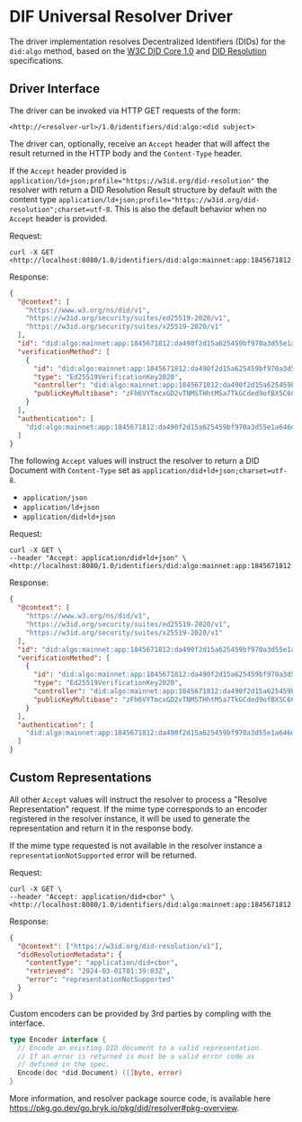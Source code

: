 # DIF Universal Resolver Driver

The driver implementation resolves Decentralized Identifiers (DIDs) for the
`did:algo` method, based on the [W3C DID Core 1.0](https://www.w3.org/TR/did-core/)
and [DID Resolution](https://w3c-ccg.github.io/did-resolution/) specifications.

## Driver Interface

The driver can be invoked via HTTP GET requests of the form:

`<http://<resolver-url>/1.0/identifiers/did:algo:<did subject>`

The driver can, optionally, receive an `Accept` header that will affect the result
returned in the HTTP body and the `Content-Type` header.

If the `Accept` header provided is `application/ld+json;profile="https://w3id.org/did-resolution"`
the resolver with return a DID Resolution Result structure by default with the content type
`application/ld+json;profile="https://w3id.org/did-resolution";charset=utf-8`. This is also the
default behavior when no `Accept` header is provided.

Request:

```shell
curl -X GET <http://localhost:8080/1.0/identifiers/did:algo:mainnet:app:1845671812:da490f2d15a625459bf970a3d55e1a646dfd3a956d011546e953e945d39fdada>
```

Response:

```json
{
  "@context": [
    "https://www.w3.org/ns/did/v1",
    "https://w3id.org/security/suites/ed25519-2020/v1",
    "https://w3id.org/security/suites/x25519-2020/v1"
  ],
  "id": "did:algo:mainnet:app:1845671812:da490f2d15a625459bf970a3d55e1a646dfd3a956d011546e953e945d39fdada",
  "verificationMethod": [
    {
      "id": "did:algo:mainnet:app:1845671812:da490f2d15a625459bf970a3d55e1a646dfd3a956d011546e953e945d39fdada#master",
      "type": "Ed25519VerificationKey2020",
      "controller": "did:algo:mainnet:app:1845671812:da490f2d15a625459bf970a3d55e1a646dfd3a956d011546e953e945d39fdada",
      "publicKeyMultibase": "zFh6VYTmcxGD2vTNMSTHhtMSa7TkGCded9ofBX5C6CxYq"
    }
  ],
  "authentication": [
    "did:algo:mainnet:app:1845671812:da490f2d15a625459bf970a3d55e1a646dfd3a956d011546e953e945d39fdada#master"
  ]
}
```

The following `Accept` values will instruct the resolver to return a DID Document with
`Content-Type` set as `application/did+ld+json;charset=utf-8`.

- `application/json`
- `application/ld+json`
- `application/did+ld+json`

Request:

```shell
curl -X GET \
--header "Accept: application/did+ld+json" \
<http://localhost:8080/1.0/identifiers/did:algo:mainnet:app:1845671812:da490f2d15a625459bf970a3d55e1a646dfd3a956d011546e953e945d39fdada>
```

Response:

```json
{
  "@context": [
    "https://www.w3.org/ns/did/v1",
    "https://w3id.org/security/suites/ed25519-2020/v1",
    "https://w3id.org/security/suites/x25519-2020/v1"
  ],
  "id": "did:algo:mainnet:app:1845671812:da490f2d15a625459bf970a3d55e1a646dfd3a956d011546e953e945d39fdada",
  "verificationMethod": [
    {
      "id": "did:algo:mainnet:app:1845671812:da490f2d15a625459bf970a3d55e1a646dfd3a956d011546e953e945d39fdada#master",
      "type": "Ed25519VerificationKey2020",
      "controller": "did:algo:mainnet:app:1845671812:da490f2d15a625459bf970a3d55e1a646dfd3a956d011546e953e945d39fdada",
      "publicKeyMultibase": "zFh6VYTmcxGD2vTNMSTHhtMSa7TkGCded9ofBX5C6CxYq"
    }
  ],
  "authentication": [
    "did:algo:mainnet:app:1845671812:da490f2d15a625459bf970a3d55e1a646dfd3a956d011546e953e945d39fdada#master"
  ]
}
```

## Custom Representations

All other `Accept` values will instruct the resolver to process a "Resolve Representation"
request. If the mime type corresponds to an encoder registered in the resolver instance, it
will be used to generate the representation and return it in the response body.

If the mime type requested is not available in the resolver instance a `representationNotSupported`
error will be returned.

Request:

```shell
curl -X GET \
--header "Accept: application/did+cbor" \
<http://localhost:8080/1.0/identifiers/did:algo:mainnet:app:1845671812:da490f2d15a625459bf970a3d55e1a646dfd3a956d011546e953e945d39fdada>
```

Response:

```json
{
  "@context": ["https://w3id.org/did-resolution/v1"],
  "didResolutionMetadata": {
    "contentType": "application/did+cbor",
    "retrieved": "2024-03-01T01:39:03Z",
    "error": "representationNotSupported"
  }
}
```

Custom encoders can be provided by 3rd parties by compling with the interface.

```go
type Encoder interface {
  // Encode an existing DID document to a valid representation.
  // If an error is returned is must be a valid error code as
  // defined in the spec.
  Encode(doc *did.Document) ([]byte, error)
}
```

More information, and resolver package source code, is available here
<https://pkg.go.dev/go.bryk.io/pkg/did/resolver#pkg-overview>.
